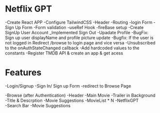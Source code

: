 # Netflix GPT
 
 -Create React APP
 -Configure TailwindCSS
 -Header
 -Routing
 -login Form
 -Sign Up Form
 -Form validation
 -useRef Hook
 -fireBase setup
 -Create SignUp User Account
 _Implemented Sign Out
 -Upadate Profile
 -BugFix: Sign up user displayName and profile picture update
 -Bugfix: If the user is not logged in Redirect /browse to login page and vice versa
 -Unsubscribed to the onAuthStateChanged callback
 -Add hardcoded values to the constants
 -Register TMDB API & create an app & get acess

 # Features
   -Login/Signup 
     -Sign In/ Sign up Form
     -redirect to Browse Page

   -Browse (after Authentication)
     -Header
     -Main Movie
        -Trailer in  Background
        -Title & Descrption
        -Movie Suggestions
            -MovieList * N
   -NetflixGPT     
      -Search Bar
      -Movie Suggestions   